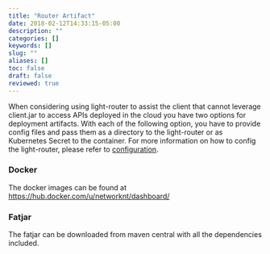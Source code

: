 ```yaml
---
title: "Router Artifact"
date: 2018-02-12T14:33:15-05:00
description: ""
categories: []
keywords: []
slug: ""
aliases: []
toc: false
draft: false
reviewed: true
---
```


When considering using light-router to assist the client that cannot leverage client.jar to access APIs deployed in the cloud you have two options for deployment artifacts. With each of the following option, you have to provide config files and pass them as a directory to the light-router or as Kubernetes Secret to the container. For more information on how to config the light-router, please refer to [configuration][].

### Docker

The docker images can be found at https://hub.docker.com/u/networknt/dashboard/

### Fatjar

The fatjar can be downloaded from maven central with all the dependencies included.


[configuration]: /service/router/configuration/
